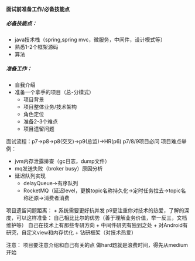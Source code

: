 #### 面试前准备工作/必备技能点
##### 必备技能点：
+ java技术栈（spring,spring mvc，微服务，中间件，设计模式等）
+ 熟悉1-2个框架源码
+ 算法
##### 准备工作：
+ 自我介绍
+ 准备一个拿手的项目（总-分模式）
    + 项目背景
    + 项目整体业务/技术架构
    + 角色定位
    + 准备2-3个难点
    + 项目遗留问题

面试流程：p7->p8->p8(交叉)->p9(总监)->HR(p6)
p7/8/9项目必问
项目难点举例：
+ jvm内存泄露排查（gc日志，dump文件）
+ mq发送失败（broker busy）原因分析
+ 延迟队列实现
    + delayQueue->有序队列
    + RocketMQ（延迟level，更换topic名称持久化->定时任务拉去->topic名称还原->消费者消费

项目遗留问题距离：
    + 系统需要更好抗并发
p9更注重你对技术的热爱，了解的深度，可以这样准备：
    自己相比比尔的优势（善于理解业务价值，举一反三，文档维护等）
    自己在技术上有那些专研方向
        + 中间件研究有独到之处
        + 对Android有研究，自定义view和内存优化
        + 钻研框架（对技术热爱）
        
注意：
项目要注意介绍和自己有关的点
做hard题就是浪费时间，得先从medium开始
